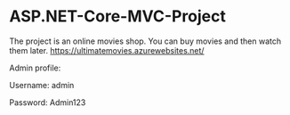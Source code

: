 # ASP.NET-Core-MVC-Project
The project is an online movies shop. You can buy movies and then watch them later.
https://ultimatemovies.azurewebsites.net/

Admin profile:

Username: admin

Password: Admin123
